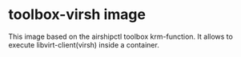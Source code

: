 # toolbox-virsh image

This image based on the airshipctl toolbox krm-function. It allows to execute libvirt-client(virsh) inside a container.
